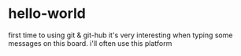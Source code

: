 # hello-world

first time to using git & git-hub
it's very interesting when typing some messages on this board.
i'll often use this platform
